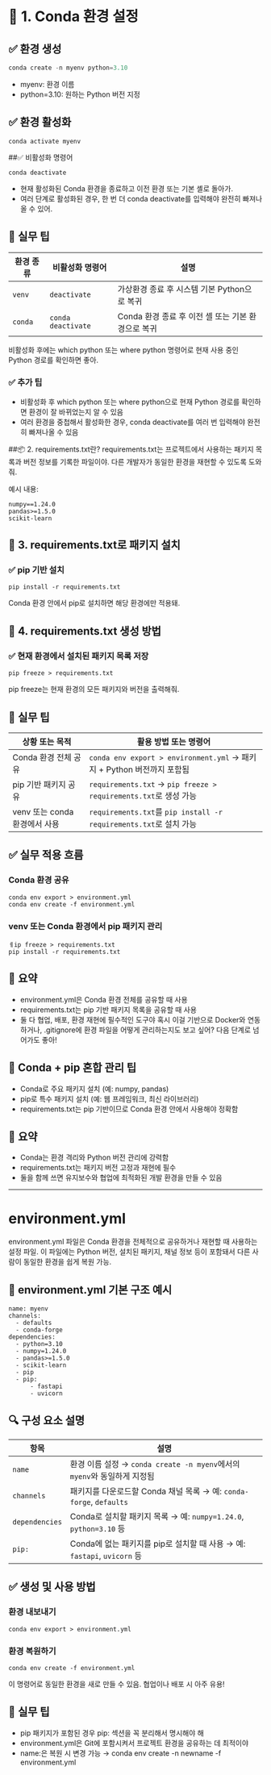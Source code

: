 # 🧪 1. Conda 환경 설정
## ✅ 환경 생성
```python
conda create -n myenv python=3.10
```

- myenv: 환경 이름
- python=3.10: 원하는 Python 버전 지정
## ✅ 환경 활성화

```
conda activate myenv
```

##✅ 비활성화 명령어
```
conda deactivate
```

- 현재 활성화된 Conda 환경을 종료하고 이전 환경 또는 기본 셸로 돌아가.
- 여러 단계로 활성화된 경우, 한 번 더 conda deactivate를 입력해야 완전히 빠져나올 수 있어.

## 🧠 실무 팁
| 환경 종류   | 비활성화 명령어       | 설명                                      |
|-------------|------------------------|-------------------------------------------|
| `venv`      | `deactivate`           | 가상환경 종료 후 시스템 기본 Python으로 복귀 |
| `conda`     | `conda deactivate`     | Conda 환경 종료 후 이전 셸 또는 기본 환경으로 복귀 |

비활성화 후에는 which python 또는 where python 명령어로 현재 사용 중인 Python 경로를 확인하면 좋아.

### ✅ 추가 팁
- 비활성화 후 which python 또는 where python으로 현재 Python 경로를 확인하면 환경이 잘 바뀌었는지 알 수 있음
- 여러 환경을 중첩해서 활성화한 경우, conda deactivate를 여러 번 입력해야 완전히 빠져나올 수 있음


##📦 2. requirements.txt란?
requirements.txt는 프로젝트에서 사용하는 패키지 목록과 버전 정보를 기록한 파일이야.
다른 개발자가 동일한 환경을 재현할 수 있도록 도와줘.

예시 내용:
```
numpy==1.24.0
pandas>=1.5.0
scikit-learn
```


## 🔄 3. requirements.txt로 패키지 설치
### ✅ pip 기반 설치
```
pip install -r requirements.txt
```
Conda 환경 안에서 pip로 설치하면 해당 환경에만 적용돼.


## 🧾 4. requirements.txt 생성 방법
### ✅ 현재 환경에서 설치된 패키지 목록 저장
```
pip freeze > requirements.txt
```

pip freeze는 현재 환경의 모든 패키지와 버전을 출력해줘.


## 🧠 실무 팁
| 상황 또는 목적             | 활용 방법 또는 명령어                                               |
|----------------------------|--------------------------------------------------------------------|
| Conda 환경 전체 공유        | `conda env export > environment.yml` → 패키지 + Python 버전까지 포함됨     |
| pip 기반 패키지 공유        | `requirements.txt` → `pip freeze > requirements.txt`로 생성 가능           |
| venv 또는 conda 환경에서 사용 | `requirements.txt`를 `pip install -r requirements.txt`로 설치 가능         |

## ✅ 실무 적용 흐름
### Conda 환경 공유
```
conda env export > environment.yml
conda env create -f environment.yml
```

### venv 또는 Conda 환경에서 pip 패키지 관리
```
ㅔip freeze > requirements.txt
pip install -r requirements.txt
```


## 🧠 요약
- environment.yml은 Conda 환경 전체를 공유할 때 사용
- requirements.txt는 pip 기반 패키지 목록을 공유할 때 사용
- 둘 다 협업, 배포, 환경 재현에 필수적인 도구야
혹시 이걸 기반으로 Docker와 연동하거나, .gitignore에 환경 파일을 어떻게 관리하는지도 보고 싶어? 다음 단계로 넘어가도 좋아!


## 🔁 Conda + pip 혼합 관리 팁
- Conda로 주요 패키지 설치 (예: numpy, pandas)
- pip로 특수 패키지 설치 (예: 웹 프레임워크, 최신 라이브러리)
- requirements.txt는 pip 기반이므로 Conda 환경 안에서 사용해야 정확함

## 🧠 요약
- Conda는 환경 격리와 Python 버전 관리에 강력함
- requirements.txt는 패키지 버전 고정과 재현에 필수
- 둘을 함께 쓰면 유지보수와 협업에 최적화된 개발 환경을 만들 수 있음

---
# environment.yml
environment.yml 파일은 Conda 환경을 전체적으로 공유하거나 재현할 때 사용하는 설정 파일. 
이 파일에는 Python 버전, 설치된 패키지, 채널 정보 등이 포함돼서 다른 사람이 동일한 환경을 쉽게 복원 가능.

## 🧾 environment.yml 기본 구조 예시
```
name: myenv
channels:
  - defaults
  - conda-forge
dependencies:
  - python=3.10
  - numpy=1.24.0
  - pandas>=1.5.0
  - scikit-learn
  - pip
  - pip:
      - fastapi
      - uvicorn
```


## 🔍 구성 요소 설명

| 항목           | 설명                                                                 |
|----------------|----------------------------------------------------------------------|
| `name`         | 환경 이름 설정 → `conda create -n myenv`에서의 `myenv`와 동일하게 지정됨 |
| `channels`     | 패키지를 다운로드할 Conda 채널 목록 → 예: `conda-forge`, `defaults`       |
| `dependencies` | Conda로 설치할 패키지 목록 → 예: `numpy=1.24.0`, `python=3.10` 등         |
| `pip:`         | Conda에 없는 패키지를 pip로 설치할 때 사용 → 예: `fastapi`, `uvicorn` 등   |




## ✅ 생성 및 사용 방법
### 환경 내보내기
```
conda env export > environment.yml
```

### 환경 복원하기
```
conda env create -f environment.yml
```

이 명령어로 동일한 환경을 새로 만들 수 있음. 협업이나 배포 시 아주 유용!


## 🧠 실무 팁
- pip 패키지가 포함된 경우 pip: 섹션을 꼭 분리해서 명시해야 해
- environment.yml은 Git에 포함시켜서 프로젝트 환경을 공유하는 데 최적이야
- name:은 복원 시 변경 가능 → conda env create -n newname -f environment.yml


